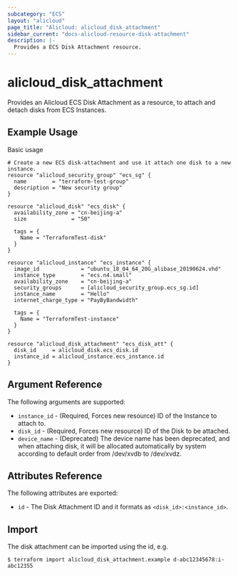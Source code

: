 ```yaml
---
subcategory: "ECS"
layout: "alicloud"
page_title: "Alicloud: alicloud_disk_attachment"
sidebar_current: "docs-alicloud-resource-disk-attachment"
description: |-
  Provides a ECS Disk Attachment resource.
---
```


# alicloud\_disk\_attachment

Provides an Alicloud ECS Disk Attachment as a resource, to attach and detach disks from ECS Instances.

## Example Usage

Basic usage

```
# Create a new ECS disk-attachment and use it attach one disk to a new instance.
resource "alicloud_security_group" "ecs_sg" {
  name        = "terraform-test-group"
  description = "New security group"
}

resource "alicloud_disk" "ecs_disk" {
  availability_zone = "cn-beijing-a"
  size              = "50"

  tags = {
    Name = "TerraformTest-disk"
  }
}

resource "alicloud_instance" "ecs_instance" {
  image_id             = "ubuntu_18_04_64_20G_alibase_20190624.vhd"
  instance_type        = "ecs.n4.small"
  availability_zone    = "cn-beijing-a"
  security_groups      = [alicloud_security_group.ecs_sg.id]
  instance_name        = "Hello"
  internet_charge_type = "PayByBandwidth"

  tags = {
    Name = "TerraformTest-instance"
  }
}

resource "alicloud_disk_attachment" "ecs_disk_att" {
  disk_id     = alicloud_disk.ecs_disk.id
  instance_id = alicloud_instance.ecs_instance.id
}
```
## Argument Reference

The following arguments are supported:

* `instance_id` - (Required, Forces new resource) ID of the Instance to attach to.
* `disk_id` - (Required, Forces new resource) ID of the Disk to be attached.
* `device_name` - (Deprecated) The device name has been deprecated, and when attaching disk, it will be allocated automatically by system according to default order from /dev/xvdb to /dev/xvdz.

## Attributes Reference

The following attributes are exported:

* `id` - The Disk Attachment ID and it formats as `<disk_id>:<instance_id>`.

## Import

The disk attachment can be imported using the id, e.g.

```
$ terraform import alicloud_disk_attachment.example d-abc12345678:i-abc12355
```
